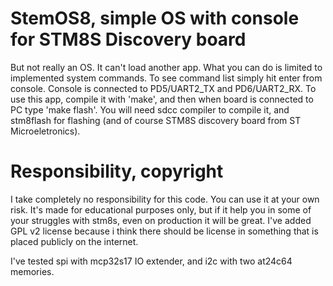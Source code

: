 # StemOS8, simple OS with console for STM8S Discovery board

But not really an OS. It can't load another app.
What you can do is limited to implemented system commands.
To see command list simply hit enter from console.
Console is connected to PD5/UART2_TX and PD6/UART2_RX.
To use this app, compile it with 'make', and then when
board is connected to PC type 'make flash'.
You will need sdcc compiler to compile it, and stm8flash
for flashing (and of course STM8S discovery board from
ST Microeletronics).

# Responsibility, copyright

I take completely no responsibility for this code.
You can use it at your own risk. It's made for educational
purposes only, but if it help you in some of your struggles
with stm8s, even on production it will be great. I've added
GPL v2 license because i think there should be license in
something that is placed publicly on the internet.

I've tested spi with mcp32s17 IO extender, and i2c with 
two at24c64 memories.

